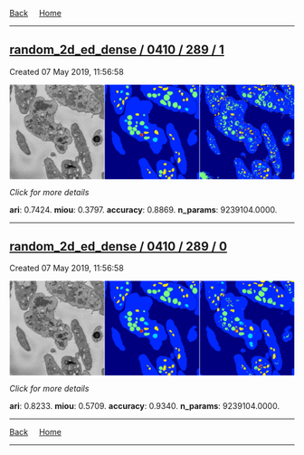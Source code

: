 
[Back](..)&nbsp;&nbsp;&nbsp;&nbsp;&nbsp;[Home](https://leapmanlab.github.io/snapshots)

---

<div class="summary"><a href="1"><h2>random_2d_ed_dense / 0410 / 289 / 1</h2></a><p>Created 07 May 2019, 11:56:58
</p><a href="1"><img src="1/media/summary.png" align="center"></a><p>
<i>Click for more details</i>
</p></div>

**ari**: 0.7424. **miou**: 0.3797. **accuracy**: 0.8869. **n_params**: 9239104.0000. 

---

<div class="summary"><a href="0"><h2>random_2d_ed_dense / 0410 / 289 / 0</h2></a><p>Created 07 May 2019, 11:56:58
</p><a href="0"><img src="0/media/summary.png" align="center"></a><p>
<i>Click for more details</i>
</p></div>

**ari**: 0.8233. **miou**: 0.5709. **accuracy**: 0.9340. **n_params**: 9239104.0000. 

---

[Back](..)&nbsp;&nbsp;&nbsp;&nbsp;&nbsp;[Home](https://leapmanlab.github.io/snapshots)

---